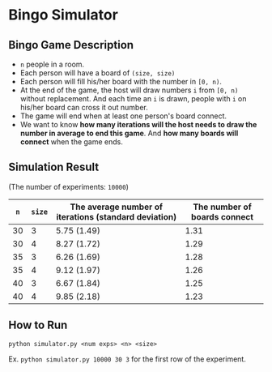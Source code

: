 # Bingo Simulator

## Bingo Game Description
* `n` people in a room.
* Each person will have a board of `(size, size)`
* Each person will fill his/her board with the number in `[0, n)`.
* At the end of the game, the host will draw numbers `i` from `[0, n)` without replacement.
And each time an `i` is drawn, people with `i` on his/her board can cross it out number.
* The game will end when at least one person's board connect.
* We want to know **how many iterations will the host needs to draw the number in average to end this game**.
And **how many boards will connect** when the game ends.

## Simulation Result

(The number of experiments: `10000`)

|`n`|`size`|The average number of iterations (standard deviation)|The number of boards connect|
|---|---|---|---|
|30|3|5.75 (1.49)|1.31|
|30|4|8.27 (1.72)|1.29|
|35|3|6.26 (1.69)|1.28|
|35|4|9.12 (1.97)|1.26|
|40|3|6.67 (1.84)|1.25|
|40|4|9.85 (2.18)|1.23|

## How to Run
`python simulator.py <num exps> <n> <size>`

Ex. `python simulator.py 10000 30 3` for the first row of the experiment.

